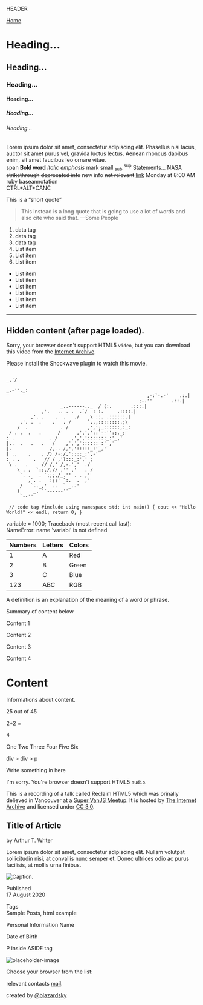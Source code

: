 HEADER

[Home](#)

# Heading...

## Heading...

### Heading...

#### Heading...

##### Heading...

###### Heading...

Lorem ipsum dolor sit amet, consectetur adipiscing elit. Phasellus nisi lacus, auctor sit amet purus vel, gravida luctus lectus. Aenean rhoncus dapibus enim, sit amet faucibus leo ornare vitae.  
span **Bold word** _italic_ _emphasis_ mark <span class="small">small</span> <sub>sub</sub> <sup>sup</sup> <span class="underline">Statements...</span> NASA <s>strikethrough</s> <s>deprecated info</s> <span class="underline">new info</span> <s>not relevant</s> [link](#link) Monday at 8:00 AM ruby baseannotation  
CTRL+ALT+CANC

This is a “short quote”

> This instead is a long quote that is going to use a lot of words and also cite who said that. —Some People

1.  data tag
2.  data tag
3.  data tag
4.  List item
5.  List item
6.  List item

- List item
- List item
- List item
- List item
- List item
- List item

---

## Hidden content (after page loaded).

Sorry, your browser doesn't support HTML5 `video`, but you can download this video from the [Internet Archive](https://archive.org/details/Popeye_forPresident).

Please install the Shockwave plugin to watch this movie.

                                                                                 _,'/
                                                                        _.-''._:
                                                        ,-:`-.-'    .:.|
                                                     ;-.''       .::.|
                        _..------.._  / (:.       .:::.|
                 ,'.   .. . .  .`/  : :.     .::::.|
             ,'. .    .  .   ./    \ ::. .::::::.|
         ,'. .  .    .   . /      `.,,::::::::.;\
        /  .            . /       ,',';_::::::,:_:
     / . .  .   .      /      ,',','::`--'':;._;
    : .             . /     ,',',':::::::_:'_,'
    |..  .   .   .   /    ,',','::::::_:'_,'
    |.              /,-. /,',':::::_:'_,'
    | ..    .    . /) /-:/,'::::_:',-'
    : . .     .   // / ,'):::_:',' ;
     \ .   .     // /,' /,-.','  ./
        \ . .  `::./,// ,'' ,'   . /
         `. .   . `;;;,/_.'' . . ,'
            ,`. .   :;;' `:.  .  ,'
         /   `-._,'  ..  ` _.-'
        (     _,'``------''
         `--''



` // code tag #include using namespace std; int main() { cout << "Hello World!" << endl; return 0; }`

variable = 1000; Traceback (most recent call last):  
NameError: name 'variabl' is not defined

<table><thead><tr class="header"><th>Numbers</th><th>Letters</th><th>Colors</th></tr></thead><tbody><tr class="odd"><td>1</td><td>A</td><td>Red</td></tr><tr class="even"><td>2</td><td>B</td><td>Green</td></tr><tr class="odd"><td>3</td><td>C</td><td>Blue</td></tr><tr class="even"><td>123</td><td>ABC</td><td>RGB</td></tr></tbody></table>

A definition is an explanation of the meaning of a word or phrase.

Summary of content below

Content 1

Content 2

Content 3

Content 4

# Content

Informations about content.

25 out of 45

2+2 =

4

One Two Three Four Five Six

div &gt; div &gt; p

Write something in here

I'm sorry. You're browser doesn't support HTML5 `audio`.

This is a recording of a talk called Reclaim HTML5 which was orinally delieved in Vancouver at a [Super VanJS Meetup](http://www.meetup.com/vancouver-javascript-developers/). It is hosted by [The Internet Archive](https://archive.org/details/ReclaimHtml5) and licensed under [CC 3.0](http://creativecommons.org/licenses/by/3.0/legalcode).

## Title of Article

by Arthur T. Writer

Lorem ipsum dolor sit amet, consectetur adipiscing elit. Nullam volutpat sollicitudin nisi, at convallis nunc semper et. Donec ultrices odio ac purus facilisis, at mollis urna finibus.

![Caption.](https://placehold.it/600x300)

Published  
17 August 2020

Tags  
Sample Posts, html example

Personal Information Name

Date of Birth

P inside ASIDE tag

![placeholder-image](https://placehold.it/100x100)

Choose your browser from the list:

relevant contacts [mail](mailto:mail@example.com).

created by [@blazardsky](https://blazardsky.space)
